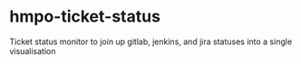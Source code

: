 # hmpo-ticket-status
Ticket status monitor to join up gitlab, jenkins, and jira statuses into a single visualisation
